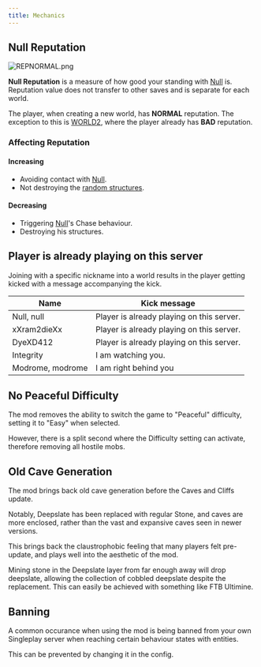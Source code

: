```yaml
---
title: Mechanics
---
```


## Null Reputation

![REPNORMAL.png](../../../../assets/wiki/REPNORMAL.png)

**Null Reputation** is a measure of how good your standing with
[Null](/wiki/entities/null) is. Reputation value does not transfer to other
saves and is separate for each world.

The player, when creating a new world, has **NORMAL** reputation. The exception
to this is [WORLD2](/wiki/lore/world2), where the player already has **BAD**
reputation.

### Affecting Reputation

#### Increasing

- Avoiding contact with [Null](/wiki/entities/null).
- Not destroying the [random structures](/wiki/structures).

#### Decreasing

- Triggering [Null](/wiki/entities/null)'s Chase behaviour.
- Destroying his structures.

## Player is already playing on this server

Joining with a specific nickname into a world results in the player getting
kicked with a message accompanying the kick.

| Name             | Kick message                              |
| ---------------- | ----------------------------------------- |
| Null, null       | Player is already playing on this server. |
| xXram2dieXx      | Player is already playing on this server. |
| DyeXD412         | Player is already playing on this server. |
| Integrity        | I am watching you.                        |
| Modrome, modrome | I am right behind you <o>                 |

## No Peaceful Difficulty

The mod removes the ability to switch the game to "Peaceful" difficulty, setting
it to "Easy" when selected.

However, there is a split second where the Difficulty setting can activate,
therefore removing all hostile mobs.

## Old Cave Generation

The mod brings back old cave generation before the Caves and Cliffs update.

Notably, Deepslate has been replaced with regular Stone, and caves are more
enclosed, rather than the vast and expansive caves seen in newer versions.

This brings back the claustrophobic feeling that many players felt pre-update,
and plays well into the aesthetic of the mod.

Mining stone in the Deepslate layer from far enough away will drop deepslate,
allowing the collection of cobbled deepslate despite the replacement. This can
easily be achieved with something like FTB Ultimine.

## Banning

A common occurance when using the mod is being banned from your own Singleplay
server when reaching certain behaviour states with entities.

This can be prevented by changing it in the config.
